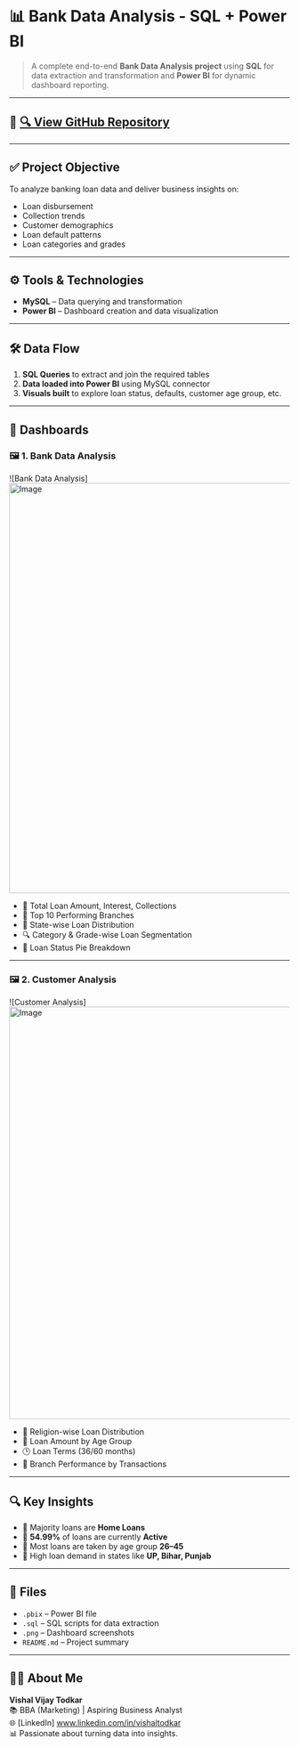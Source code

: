 
# 📊 Bank Data Analysis - SQL + Power BI

> A complete end-to-end **Bank Data Analysis project** using **SQL** for data extraction and transformation and **Power BI** for dynamic dashboard reporting.

---

## 🔗 [🔍 View GitHub Repository](https://github.com/Vishal12102003/Bank_Data_Analysis-SQL)

---

## ✅ Project Objective

To analyze banking loan data and deliver business insights on:
- Loan disbursement
- Collection trends
- Customer demographics
- Loan default patterns
- Loan categories and grades

---

## ⚙️ Tools & Technologies
- **MySQL** – Data querying and transformation
- **Power BI** – Dashboard creation and data visualization

---

## 🛠️ Data Flow

1. **SQL Queries** to extract and join the required tables  
2. **Data loaded into Power BI** using MySQL connector  
3. **Visuals built** to explore loan status, defaults, customer age group, etc.

---

## 📌 Dashboards

### 🖼️ 1. Bank Data Analysis
![Bank Data Analysis]<img width="1321" height="737" alt="Image" src="https://github.com/user-attachments/assets/12995679-29ae-494f-8999-bf53a8762573" />

- 📌 Total Loan Amount, Interest, Collections
- 🏦 Top 10 Performing Branches
- 📍 State-wise Loan Distribution
- 🔍 Category & Grade-wise Loan Segmentation
- 🧾 Loan Status Pie Breakdown

---

### 🖼️ 2. Customer Analysis
![Customer Analysis]<img width="1326" height="741" alt="Image" src="https://github.com/user-attachments/assets/755fa4e4-3459-450b-8008-f3d75ae49f32" />

- 👥 Religion-wise Loan Distribution
- 🎯 Loan Amount by Age Group
- 🕒 Loan Terms (36/60 months)
- 🏢 Branch Performance by Transactions

---

## 🔍 Key Insights

- 🔹 Majority loans are **Home Loans**
- 🔹 **54.99%** of loans are currently **Active**
- 🔹 Most loans are taken by age group **26–45**
- 🔹 High loan demand in states like **UP, Bihar, Punjab**

---

## 📂 Files

- `.pbix` – Power BI file  
- `.sql` – SQL scripts for data extraction  
- `.png` – Dashboard screenshots  
- `README.md` – Project summary

---

## 🙋‍♂️ About Me

**Vishal Vijay Todkar**  
📚 BBA (Marketing) | Aspiring Business Analyst  
🌐 [LinkedIn] www.linkedin.com/in/vishaltodkar  
📊 Passionate about turning data into insights.
